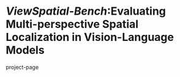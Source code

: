 # *ViewSpatial-Bench*:Evaluating Multi-perspective Spatial Localization in Vision-Language Models

project-page
